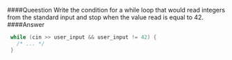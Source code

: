 ####Queestion
Write the condition for a while loop that would read integers from the standard input and stop when the value read is equal to 42.  
####Answer
```cpp
 while (cin >> user_input && user_input != 42) { 
   /* ... */
 }
```

